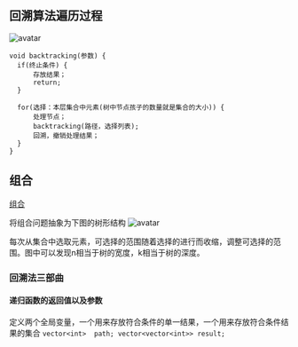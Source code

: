 ## 回溯算法遍历过程
![avatar](https://code-thinking-1253855093.file.myqcloud.com/pics/20210130173631174.png)
```
void backtracking(参数) {
  if(终止条件) {
      存放结果；
      return;
  }

  for(选择：本层集合中元素(树中节点孩子的数量就是集合的大小)) {
      处理节点；
      backtracking(路径，选择列表);
      回溯，撤销处理结果；
  }
}
```
## 组合
[组合](https://leetcode.cn/problems/combinations/description/)

将组合问题抽象为下图的树形结构
![avatar](https://code-thinking-1253855093.file.myqcloud.com/pics/20201123195223940.png)

每次从集合中选取元素，可选择的范围随着选择的进行而收缩，调整可选择的范围。图中可以发现n相当于树的宽度，k相当于树的深度。

### 回溯法三部曲
#### 递归函数的返回值以及参数
定义两个全局变量，一个用来存放符合条件的单一结果，一个用来存放符合条件结果的集合
``
  vector<int>  path;
  vector<vector<int>> result;
``
